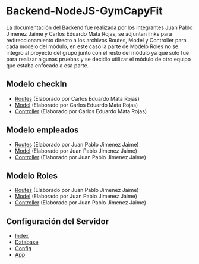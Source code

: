 ﻿# Backend-NodeJS-GymCapyFit

La documentación del Backend fue realizada por los integrantes Juan Pablo Jimenez Jaime y Carlos Eduardo Mata Rojas, se adjuntan links para redireccionamiento directo a los archivos Routes, Model y Controller para cada modelo del módulo, en este caso la parte de Modelo Roles no se integro al proyecto del grupo junto con el resto del módulo ya que solo fue para realizar algunas pruebas y se decidio utilizar el módulo de otro equipo que estaba enfocado a esa parte.

## Modelo checkIn
- [Routes](https://github.com/CarlosMR75/Integradora_II/blob/main/BackEnd-GymCapyFit/src/routes/checkIn.routes.js) (Elaborado por Carlos Eduardo Mata Rojas)
- [Model](https://github.com/CarlosMR75/Integradora_II/blob/main/BackEnd-GymCapyFit/src/models/CheckIn.js) (Elaborado por Carlos Eduardo Mata Rojas)
- [Controller](https://github.com/CarlosMR75/Integradora_II/blob/main/BackEnd-GymCapyFit/src/controllers/CheckIn.controller.js) (Elaborado por Carlos Eduardo Mata Rojas)

## Modelo empleados
- [Routes](https://github.com/CarlosMR75/Integradora_II/blob/main/BackEnd-GymCapyFit/src/routes/empleado.routes.js) (Elaborado por Juan Pablo Jimenez Jaime)
- [Model](https://github.com/CarlosMR75/Integradora_II/blob/main/BackEnd-GymCapyFit/src/models/Empleado.js) (Elaborado por Juan Pablo Jimenez Jaime)
- [Controller](https://github.com/CarlosMR75/Integradora_II/blob/main/BackEnd-GymCapyFit/src/controllers/Empleado.controller.js) (Elaborado por Juan Pablo Jimenez Jaime)

## Modelo Roles
- [Routes](https://github.com/CarlosMR75/Integradora_II/blob/main/BackEnd-GymCapyFit/src/routes/rol.routes.js) (Elaborado por Juan Pablo Jimenez Jaime)
- [Model](https://github.com/CarlosMR75/Integradora_II/blob/main/BackEnd-GymCapyFit/src/models/Rol.js) (Elaborado por Juan Pablo Jimenez Jaime)
- [Controller](https://github.com/CarlosMR75/Integradora_II/blob/main/BackEnd-GymCapyFit/src/controllers/Rol.controller.js) (Elaborado por Juan Pablo Jimenez Jaime)

## Configuración del Servidor
- [Index](https://github.com/CarlosMR75/Integradora_II/blob/main/BackEnd-GymCapyFit/src/index.js)
- [Database](https://github.com/CarlosMR75/Integradora_II/blob/main/BackEnd-GymCapyFit/src/database.js)
- [Config](https://github.com/CarlosMR75/Integradora_II/blob/main/BackEnd-GymCapyFit/src/config.js)
- [App](https://github.com/CarlosMR75/Integradora_II/blob/main/BackEnd-GymCapyFit/src/app.js)
